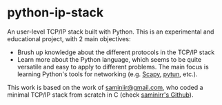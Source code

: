 # python-ip-stack

An user-level TCP/IP stack built with Python. This is an experimental and 
educational project, with 2 main objectives:

* Brush up knowledge about the different protocols in the TCP/IP stack
* Learn more about the Python language, which seems to be quite versatile and 
easy to apply to different problems. The main focus is learning Python's 
tools for networking (e.g. [Scapy](http://www.secdev.org/projects/scapy/), 
[pytun](https://pypi.python.org/pypi/python-pytun/2.2.1), etc.).

This work is based on the work of saminiir@gmail.com, who coded 
a minimal TCP/IP stack from scratch in C (check [saminirr's Github](https://github.com/saminiir/level-ip)).

